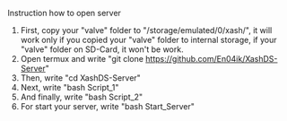 Instruction how to open server
1. First, copy your "valve" folder to "/storage/emulated/0/xash/", it will work only if you copied your "valve" folder to internal storage, if your "valve" folder on SD-Card, it won't be work.
2. Open termux and write "git clone https://github.com/En04ik/XashDS-Server"
3. Then, write "cd XashDS-Server"
4. Next, write  "bash Script_1"
5. And finally, write "bash Script_2"
6. For start your server, write "bash Start_Server"
